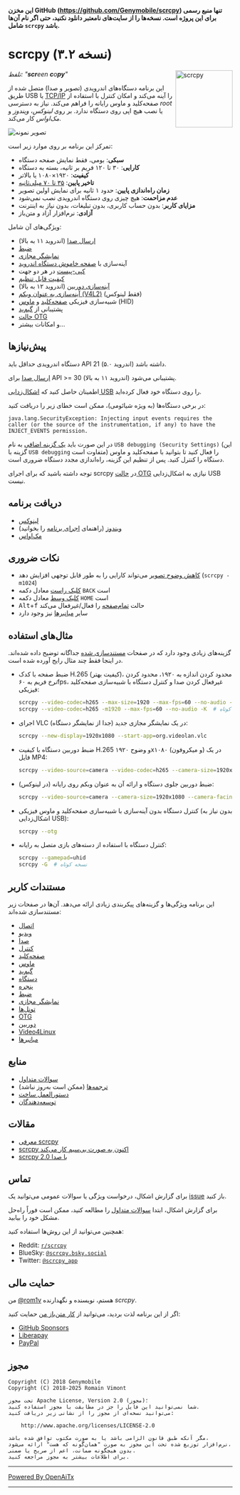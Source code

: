 **این مخزن GitHub (<https://github.com/Genymobile/scrcpy>) تنها منبع رسمی برای این پروژه است. نسخه‌ها را از سایت‌های نامعتبر دانلود نکنید، حتی اگر نام آن‌ها شامل `scrcpy` باشد.**

# scrcpy (نسخه ۳.۲)

<img src="app/data/icon.svg" width="128" height="128" alt="scrcpy" align="right" />

_تلفظ: "**scr**een **c**o**py**"_

این برنامه دستگاه‌های اندرویدی (تصویر و صدا) متصل شده از طریق USB یا
[TCP/IP](doc/connection.md#tcpip-wireless) را آینه می‌کند و امکان کنترل با استفاده از
صفحه‌کلید و ماوس رایانه را فراهم می‌کند. نیاز به دسترسی _root_ یا نصب هیچ اپی روی دستگاه ندارد. بر روی _لینوکس_، _ویندوز_ و _مک‌اواس_ کار می‌کند.

![تصویر نمونه](assets/screenshot-debian-600.jpg)

تمرکز این برنامه بر روی موارد زیر است:

 - **سبکی**: بومی، فقط نمایش صفحه دستگاه
 - **کارایی**: ۳۰ تا ۱۲۰ فریم بر ثانیه، بسته به دستگاه
 - **کیفیت**: ۱۹۲۰×۱۰۸۰ یا بالاتر
 - **تاخیر پایین**: [۳۵ تا ۷۰ میلی‌ثانیه][lowlatency]
 - **زمان راه‌اندازی پایین**: حدود ۱ ثانیه برای نمایش اولین تصویر
 - **عدم مزاحمت**: هیچ چیزی روی دستگاه اندرویدی نصب نمی‌شود
 - **مزایای کاربر**: بدون حساب کاربری، بدون تبلیغات، بدون نیاز به اینترنت
 - **آزادی**: نرم‌افزار آزاد و متن‌باز

[lowlatency]: https://github.com/Genymobile/scrcpy/pull/646

ویژگی‌های آن شامل:
 - [ارسال صدا](doc/audio.md) (اندروید ۱۱ به بالا)
 - [ضبط](doc/recording.md)
 - [نمایشگر مجازی](doc/virtual_display.md)
 - آینه‌سازی با [صفحه خاموش دستگاه اندروید](doc/device.md#turn-screen-off)
 - [کپی-پیست](doc/control.md#copy-paste) در هر دو جهت
 - [کیفیت قابل تنظیم](doc/video.md)
 - [آینه‌سازی دوربین](doc/camera.md) (اندروید ۱۲ به بالا)
 - [آینه‌سازی به عنوان وبکم (V4L2)](doc/v4l2.md) (فقط لینوکس)
 - شبیه‌سازی فیزیکی [صفحه‌کلید][hid-keyboard] و [ماوس][hid-mouse] (HID)
 - پشتیبانی از [گیم‌پد](doc/gamepad.md)
 - [حالت OTG](doc/otg.md)
 - و امکانات بیشتر…

[hid-keyboard]: doc/keyboard.md#physical-keyboard-simulation
[hid-mouse]: doc/mouse.md#physical-mouse-simulation

## پیش‌نیازها

دستگاه اندرویدی حداقل باید API 21 (اندروید ۵.۰) داشته باشد.

[ارسال صدا](doc/audio.md) برای API >= 30 (اندروید ۱۱ به بالا) پشتیبانی می‌شود.

اطمینان حاصل کنید که [اشکال‌زدایی USB][enable-adb] را روی دستگاه خود فعال کرده‌اید.

[enable-adb]: https://developer.android.com/studio/debug/dev-options#enable

در برخی دستگاه‌ها (به ویژه شیائومی)، ممکن است خطای زیر را دریافت کنید:

```
java.lang.SecurityException: Injecting input events requires the caller (or the source of the instrumentation, if any) to have the INJECT_EVENTS permission.
```

در این صورت باید [یک گزینه اضافی][control] به نام `USB debugging (Security Settings)`
(این گزینه با `USB debugging` متفاوت است) را فعال کنید تا بتوانید با صفحه‌کلید و ماوس دستگاه را کنترل کنید. پس از تنظیم این گزینه، راه‌اندازی مجدد دستگاه ضروری است.

[control]: https://github.com/Genymobile/scrcpy/issues/70#issuecomment-373286323

توجه داشته باشید که برای اجرای scrcpy در [حالت OTG](doc/otg.md) نیازی به اشکال‌زدایی USB نیست.

## دریافت برنامه

 - [لینوکس](doc/linux.md)
 - [ویندوز](doc/windows.md) (راهنمای [اجرای برنامه](doc/windows.md#run) را بخوانید)
 - [مک‌اواس](doc/macos.md)

## نکات ضروری

 - [کاهش وضوح تصویر](doc/video.md#size) می‌تواند کارایی را به طور قابل توجهی افزایش دهد
   (`scrcpy -m1024`)
 - [کلیک راست](doc/mouse.md#mouse-bindings) معادل دکمه `BACK` است
 - [کلیک وسط](doc/mouse.md#mouse-bindings) معادل دکمه `HOME` است
 - <kbd>Alt</kbd>+<kbd>f</kbd> حالت [تمام‌صفحه](doc/window.md#fullscreen) را فعال/غیرفعال می‌کند
 - سایر [میانبرها](doc/shortcuts.md) نیز وجود دارد

## مثال‌های استفاده

گزینه‌های زیادی وجود دارد که در صفحات [مستندسازی شده](#user-documentation) جداگانه توضیح داده شده‌اند.
در اینجا فقط چند مثال رایج آورده شده است.

 - ضبط صفحه با کدک H.265 (کیفیت بهتر)، محدود کردن اندازه به ۱۹۲۰، محدود کردن
   نرخ فریم به ۶۰fps، غیرفعال کردن صدا و کنترل دستگاه با شبیه‌سازی صفحه‌کلید فیزیکی:

    ```bash
    scrcpy --video-codec=h265 --max-size=1920 --max-fps=60 --no-audio --keyboard=uhid
    scrcpy --video-codec=h265 -m1920 --max-fps=60 --no-audio -K  # نسخه کوتاه
    ```

 - اجرای VLC در یک نمایشگر مجازی جدید (جدا از نمایشگر دستگاه):

    ```bash
    scrcpy --new-display=1920x1080 --start-app=org.videolan.vlc
    ```

 - ضبط دوربین دستگاه با کیفیت H.265 و وضوح ۱۹۲۰x۱۰۸۰ (و میکروفون) در یک فایل MP4:

    ```bash
    scrcpy --video-source=camera --video-codec=h265 --camera-size=1920x1080 --record=file.mp4
    ```

 - ضبط دوربین جلوی دستگاه و ارائه آن به عنوان وبکم روی رایانه (در لینوکس):

    ```bash
    scrcpy --video-source=camera --camera-size=1920x1080 --camera-facing=front --v4l2-sink=/dev/video2 --no-playback
    ```

 - کنترل دستگاه بدون آینه‌سازی با شبیه‌سازی صفحه‌کلید و ماوس فیزیکی (بدون نیاز به اشکال‌زدایی USB):

    ```bash
    scrcpy --otg
    ```

 - کنترل دستگاه با استفاده از دسته‌های بازی متصل به رایانه:

    ```bash
    scrcpy --gamepad=uhid
    scrcpy -G  # نسخه کوتاه
    ```

## مستندات کاربر

این برنامه ویژگی‌ها و گزینه‌های پیکربندی زیادی ارائه می‌دهد. آن‌ها در صفحات زیر مستندسازی شده‌اند:

 - [اتصال](doc/connection.md)
 - [ویدیو](doc/video.md)
 - [صدا](doc/audio.md)
 - [کنترل](doc/control.md)
 - [صفحه‌کلید](doc/keyboard.md)
 - [ماوس](doc/mouse.md)
 - [گیم‌پد](doc/gamepad.md)
 - [دستگاه](doc/device.md)
 - [پنجره](doc/window.md)
 - [ضبط](doc/recording.md)
 - [نمایشگر مجازی](doc/virtual_display.md)
 - [تونل‌ها](doc/tunnels.md)
 - [OTG](doc/otg.md)
 - [دوربین](doc/camera.md)
 - [Video4Linux](doc/v4l2.md)
 - [میانبرها](doc/shortcuts.md)

## منابع

 - [سوالات متداول](FAQ.md)
 - [ترجمه‌ها][wiki] (ممکن است به‌روز نباشد)
 - [دستورالعمل ساخت](doc/build.md)
 - [توسعه‌دهندگان](doc/develop.md)

[wiki]: https://github.com/Genymobile/scrcpy/wiki

## مقالات

- [معرفی scrcpy][article-intro]
- [scrcpy اکنون به صورت بی‌سیم کار می‌کند][article-tcpip]
- [scrcpy 2.0 با صدا][article-scrcpy2]

[article-intro]: https://blog.rom1v.com/2018/03/introducing-scrcpy/
[article-tcpip]: https://www.genymotion.com/blog/open-source-project-scrcpy-now-works-wirelessly/
[article-scrcpy2]: https://blog.rom1v.com/2023/03/scrcpy-2-0-with-audio/

## تماس

برای گزارش اشکال، درخواست ویژگی یا سوالات عمومی می‌توانید یک [issue] باز کنید.

برای گزارش اشکال، ابتدا [سوالات متداول](FAQ.md) را مطالعه کنید، ممکن است فوراً راه‌حل مشکل خود را بیابید.

[issue]: https://github.com/Genymobile/scrcpy/issues

همچنین می‌توانید از این روش‌ها استفاده کنید:

 - Reddit: [`r/scrcpy`](https://www.reddit.com/r/scrcpy)
 - BlueSky: [`@scrcpy.bsky.social`](https://bsky.app/profile/scrcpy.bsky.social)
 - Twitter: [`@scrcpy_app`](https://twitter.com/scrcpy_app)

## حمایت مالی

من [@rom1v](https://github.com/rom1v) هستم، نویسنده و نگهدارنده _scrcpy_.

اگر از این برنامه لذت بردید، می‌توانید از [کار متن‌باز من][donate] حمایت کنید:
 - [GitHub Sponsors](https://github.com/sponsors/rom1v)
 - [Liberapay](https://liberapay.com/rom1v/)
 - [PayPal](https://paypal.me/rom2v)

[donate]: https://blog.rom1v.com/about/#support-my-open-source-work

## مجوز

    Copyright (C) 2018 Genymobile
    Copyright (C) 2018-2025 Romain Vimont

    تحت مجوز Apache License, Version 2.0 (مجوز)؛
    شما نمی‌توانید این فایل را جز در مطابقت با مجوز استفاده کنید.
    می‌توانید نسخه‌ای از مجوز را از نشانی زیر دریافت کنید:

        http://www.apache.org/licenses/LICENSE-2.0

    مگر آنکه طبق قانون الزامی باشد یا به صورت مکتوب توافق شده باشد،
    نرم‌افزار توزیع شده تحت این مجوز به صورت "همان‌گونه که هست" ارائه می‌شود،
    بدون هیچگونه ضمانت، اعم از صریح یا ضمنی.
    برای اطلاعات بیشتر به مجوز مراجعه کنید.

---

[Powered By OpenAiTx](https://github.com/OpenAiTx/OpenAiTx)

---